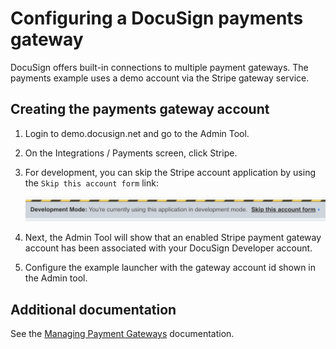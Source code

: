 # Configuring a DocuSign payments gateway

DocuSign offers built-in connections to multiple payment
gateways. The payments example uses a demo account via the Stripe
gateway service.

## Creating the payments gateway account

1. Login to demo.docusign.net and go to the Admin Tool.
1. On the Integrations / Payments screen, click Stripe.
1. For development, you can skip the Stripe account application
   by using the `Skip this account form` link:

   ![Skipping the Stripe account form](documentation/stripe_skip_account_form_link.png)
1. Next, the Admin Tool will show that an enabled Stripe
   payment gateway account has been associated with your
   DocuSign Developer account.
1. Configure the example launcher with the gateway account id shown in the Admin tool.

## Additional documentation
See the 
[Managing Payment Gateways](https://support.docusign.com/en/guides/managing-payment-gateways)
documentation. 
   
